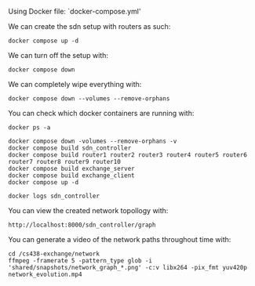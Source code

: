 Using Docker file: 
`docker-compose.yml'

We can create the sdn setup with routers as such:
```
docker compose up -d
```

We can turn off the setup with:
```
docker compose down
```

We can completely wipe everything with:
```
docker compose down --volumes --remove-orphans
```

You can check which docker containers are running with:
```
docker ps -a
```

```
docker compose down -volumes --remove-orphans -v
docker compose build sdn_controller
docker compose build router1 router2 router3 router4 router5 router6 router7 router8 router9 router10
docker compose build exchange_server
docker compose build exchange_client
docker compose up -d

docker logs sdn_controller
```

You can view the created network topollogy with:
```
http://localhost:8000/sdn_controller/graph
```

You can generate a video of the network paths throughout time with:
```
cd /cs438-exchange/network
ffmpeg -framerate 5 -pattern_type glob -i 'shared/snapshots/network_graph_*.png' -c:v libx264 -pix_fmt yuv420p network_evolution.mp4
```